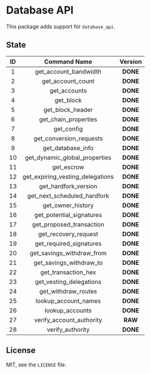 # Database API

This package adds support for `database_api`.

## State

| **ID** | **Command Name** | **Version** |
| :-: | :-: | :-: |
| 1 | get_account_bandwidth | **DONE** |
| 2 | get_account_count | **DONE** |
| 3 | get_accounts | **DONE** |
| 4 | get_block | **DONE** |
| 5 | get_block_header | **DONE** |
| 6 | get_chain_properties | **DONE** |
| 7 | get_config | **DONE** |
| 8 | get_conversion_requests | **DONE** |
| 9 | get_database_info | **DONE** |
| 10 | get_dynamic_global_properties | **DONE** |
| 11 | get_escrow | **DONE** |
| 12 | get_expiring_vesting_delegations | **DONE** |
| 13 | get_hardfork_version | **DONE** |
| 14 | get_next_scheduled_hardfork | **DONE** |
| 15 | get_owner_history | **DONE** |
| 16 | get_potential_signatures | **DONE** |
| 17 | get_proposed_transaction | **DONE** |
| 18 | get_recovery_request | **DONE** |
| 19 | get_required_signatures | **DONE** |
| 20 | get_savings_withdraw_from | **DONE** |
| 21 | get_savings_withdraw_to | **DONE** |
| 22 | get_transaction_hex | **DONE** |
| 23 | get_vesting_delegations | **DONE** |
| 24 | get_withdraw_routes | **DONE** |
| 25 | lookup_account_names | **DONE** |
| 26 | lookup_accounts | **DONE** |
| 27 | verify_account_authority | **RAW** |
| 28 | verify_authority | **DONE** |

## License

MIT, see the `LICENSE` file.
